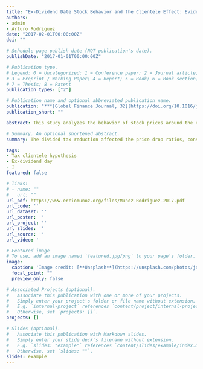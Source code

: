 ```yaml
---
title: "Ex-Dividend Date Stock Behavior and the Clientele Effect: Evidence around a Tax Reduction"
authors:
- admin
- Arturo Rodriguez
date: "2017-02-01T00:00:00Z"
doi: ""

# Schedule page publish date (NOT publication's date).
publishDate: "2017-01-01T00:00:00Z"

# Publication type.
# Legend: 0 = Uncategorized; 1 = Conference paper; 2 = Journal article;
# 3 = Preprint / Working Paper; 4 = Report; 5 = Book; 6 = Book section;
# 7 = Thesis; 8 = Patent
publication_types: ["2"]

# Publication name and optional abbreviated publication name.
publication: "***[Global Finance Journal, 32](https://doi.org/10.1016/j.gfj.2016.06.003)***"
publication_short: ""

abstract: This study analyzes the behavior of stock prices around the ex-dividend date focusing on the effects of a major tax reduction. Using the 40 most heavily traded shares on the Santiago Stock Exchange, the study evaluates price drop ratios using various measures of ex-dividend day prices. The findings indicate that the dividend tax reduction has an effect on the price drop ratio; this result is consistent with the clientele effect hypothesis.

# Summary. An optional shortened abstract.
summary: The divided tax reduction affected the price drop ratios, consistent with the clienele effect hypothesis.

tags:
- Tax clientele hypothesis
- Ex-dividend day
- I
featured: false

# links:
# - name: ""
#   url: ""
url_pdf: https://www.erciomunoz.org/files/Munoz-Rodriguez-2017.pdf
url_code: ''
url_dataset: ''
url_poster: ''
url_project: ''
url_slides: ''
url_source: ''
url_video: ''

# Featured image
# To use, add an image named `featured.jpg/png` to your page's folder. 
image:
  caption: 'Image credit: [**Unsplash**](https://unsplash.com/photos/jdD8gXaTZsc)'
  focal_point: ""
  preview_only: false

# Associated Projects (optional).
#   Associate this publication with one or more of your projects.
#   Simply enter your project's folder or file name without extension.
#   E.g. `internal-project` references `content/project/internal-project/index.md`.
#   Otherwise, set `projects: []`.
projects: []

# Slides (optional).
#   Associate this publication with Markdown slides.
#   Simply enter your slide deck's filename without extension.
#   E.g. `slides: "example"` references `content/slides/example/index.md`.
#   Otherwise, set `slides: ""`.
slides: example
---
```

